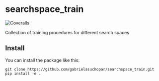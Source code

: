 # searchspace_train
![Coveralls](https://img.shields.io/coveralls/github/gabrielasuchopar/searchspace_train)

Collection of training procedures for different search spaces

## Install
You can install the package like this:
```
git clone https://github.com/gabrielasuchopar/searchspace_train.git
pip install -e .
```
